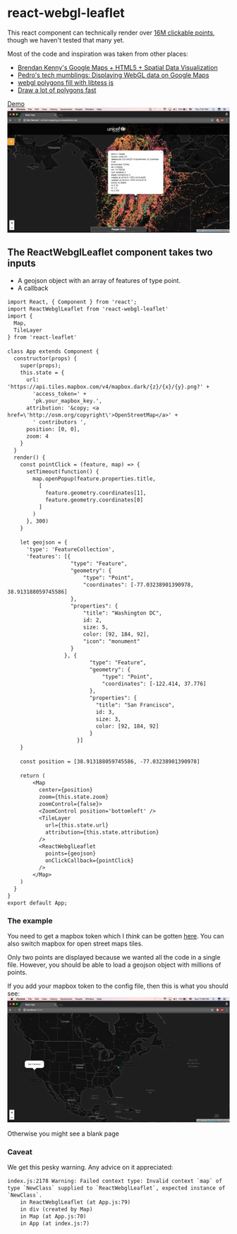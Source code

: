# react-webgl-leaflet

This react component can technically render over [16M clickable points](https://stackoverflow.com/questions/16830824/google-maps-using-three-js-and-webgl/27653983#27653983), though we haven't tested that many yet.

Most of the code and inspiration was taken from other places:
- [Brendan Kenny's Google Maps + HTML5 + Spatial Data Visualization](https://www.youtube.com/watch?v=aZJnI6hxr-c)
- [Pedro's tech mumblings: Displaying WebGL data on Google Maps](http://build-failed.blogspot.com/2013/02/displaying-webgl-data-on-google-maps.html)
- [webgl polygons fill with libtess js](https://blog.sumbera.com/2014/07/28/webgl-polygons-fill-with-libtess-js/)
- [Draw a lot of polygons fast](https://github.com/sniok/react-leaflet-webgl)

[Demo](http://school-mapping.azurewebsites.net)
![sample](./webgl-clickable-points.jpeg)

## The ReactWebglLeaflet component takes two inputs
- A geojson object with an array of features of type point.
- A callback 
````
import React, { Component } from 'react';
import ReactWebglLeaflet from 'react-webgl-leaflet'
import {
  Map,
  TileLayer
} from 'react-leaflet'

class App extends Component {
  constructor(props) {
    super(props);
    this.state = {
      url: 'https://api.tiles.mapbox.com/v4/mapbox.dark/{z}/{x}/{y}.png?' +
        'access_token=' +
        'pk.your_mapbox_key.',
      attribution: '&copy; <a href=\'http://osm.org/copyright\'>OpenStreetMap</a>' +
        ' contributors ',
      position: [0, 0],
      zoom: 4
    }
  }
  render() {
    const pointClick = (feature, map) => {
      setTimeout(function() {
        map.openPopup(feature.properties.title,
          [
            feature.geometry.coordinates[1],
            feature.geometry.coordinates[0]
          ]
        )
      }, 300)
    }

    let geojson = {
      'type': 'FeatureCollection',
      'features': [{
                    "type": "Feature",
                    "geometry": {
                        "type": "Point",
                        "coordinates": [-77.03238901390978, 38.913188059745586]
                    },
                    "properties": {
                        "title": "Washington DC",
                        id: 2,
                        size: 5,
                        color: [92, 184, 92],
                        "icon": "monument"
                    }
                  }, {
                          "type": "Feature",
                          "geometry": {
                              "type": "Point",
                              "coordinates": [-122.414, 37.776]
                          },
                          "properties": {
                            "title": "San Francisco",
                            id: 3,
                            size: 3,
                            color: [92, 184, 92]
                          }
                      }]
    }

    const position = [38.913188059745586, -77.03238901390978]

    return (
        <Map
          center={position}
          zoom={this.state.zoom}
          zoomControl={false}>
          <ZoomControl position='bottomleft' />
          <TileLayer
            url={this.state.url}
            attribution={this.state.attribution}
          />
          <ReactWebglLeaflet
            points={geojson}
            onClickCallback={pointClick}
          />
        </Map>
    )
  }
}
export default App;
````

### The example
You need to get a mapbox token which I *think* can be gotten [here](https://www.mapbox.com/help/define-access-token/). You can also switch mapbox for open street maps tiles.

Only two points are displayed because we wanted all the code in a single file. However, you should be able to load a geojson object with millions of points.

If you add your mapbox token to the config file, then this is what you should see:
![sample](./example.png)

Otherwise you might see a blank page


### Caveat
We get this pesky warning. Any advice on it appreciated:
````
index.js:2178 Warning: Failed context type: Invalid context `map` of type `NewClass` supplied to `ReactWebglLeaflet`, expected instance of `NewClass`.
    in ReactWebglLeaflet (at App.js:79)
    in div (created by Map)
    in Map (at App.js:70)
    in App (at index.js:7)
````
